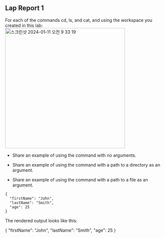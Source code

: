 ## Lap Report 1

For each of the commands cd, ls, and cat, and using the workspace you created in this lab:
<img width="388" alt="스크린샷 2024-01-11 오전 9 33 19" src="https://github.com/shareinfocode/cse15l-lab-reports/assets/137489039/d35ee170-d8c7-4879-ab5e-d718944b04ac">

* Share an example of using the command with no arguments.

* Share an example of using the command with a path to a directory as an argument.
* Share an example of using the command with a path to a file as an argument.

```
{
  "firstName": "John",
  "lastName": "Smith",
  "age": 25
}
```
The rendered output looks like this:

{
  "firstName": "John",
  "lastName": "Smith",
  "age": 25
}
